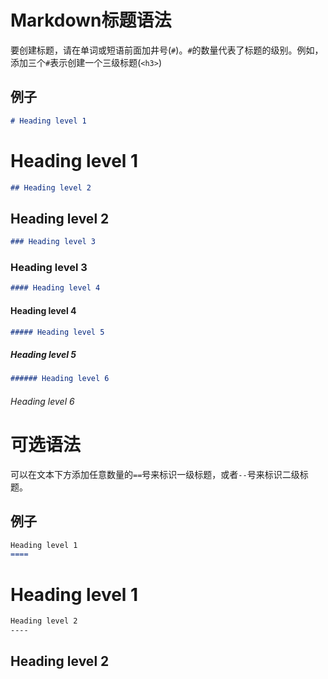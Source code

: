 # Markdown标题语法
要创建标题，请在单词或短语前面加井号(`#`)。`#`的数量代表了标题的级别。例如，添加三个`#`表示创建一个三级标题(`<h3>`)
## 例子
```Markdown
# Heading level 1
```
# Heading level 1
```Markdown
## Heading level 2
```
## Heading level 2
```Markdown
### Heading level 3
```
### Heading level 3
```Markdown
#### Heading level 4
```
#### Heading level 4
```Markdown
##### Heading level 5
```
##### Heading level 5
```Markdown
###### Heading level 6
```
###### Heading level 6
# 可选语法
可以在文本下方添加任意数量的`==`号来标识一级标题，或者`--`号来标识二级标题。
## 例子
```Markdown
Heading level 1
====
```
Heading level 1
=====
```Markdown
Heading level 2
----
```
Heading level 2
----